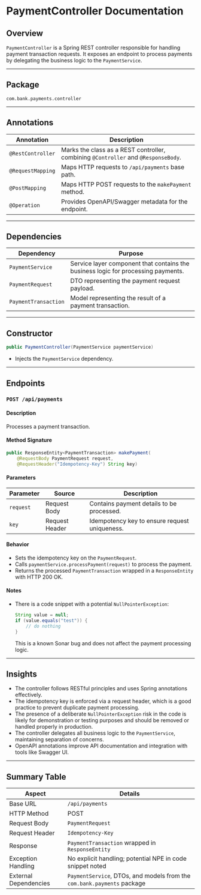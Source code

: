 # PaymentController Documentation

## Overview
`PaymentController` is a Spring REST controller responsible for handling payment transaction requests. It exposes an endpoint to process payments by delegating the business logic to the `PaymentService`.

---

## Package
`com.bank.payments.controller`

---

## Annotations
| Annotation           | Description                                                  |
|----------------------|--------------------------------------------------------------|
| `@RestController`    | Marks the class as a REST controller, combining `@Controller` and `@ResponseBody`. |
| `@RequestMapping`    | Maps HTTP requests to `/api/payments` base path.             |
| `@PostMapping`       | Maps HTTP POST requests to the `makePayment` method.         |
| `@Operation`         | Provides OpenAPI/Swagger metadata for the endpoint.           |

---

## Dependencies
| Dependency          | Purpose                                                      |
|---------------------|--------------------------------------------------------------|
| `PaymentService`    | Service layer component that contains the business logic for processing payments. |
| `PaymentRequest`    | DTO representing the payment request payload.                |
| `PaymentTransaction`| Model representing the result of a payment transaction.      |

---

## Constructor
```java
public PaymentController(PaymentService paymentService)
```
- Injects the `PaymentService` dependency.

---

## Endpoints

### `POST /api/payments`

#### Description
Processes a payment transaction.

#### Method Signature
```java
public ResponseEntity<PaymentTransaction> makePayment(
    @RequestBody PaymentRequest request,
    @RequestHeader("Idempotency-Key") String key)
```

#### Parameters
| Parameter           | Source          | Description                                  |
|---------------------|-----------------|----------------------------------------------|
| `request`           | Request Body    | Contains payment details to be processed.    |
| `key`               | Request Header  | Idempotency key to ensure request uniqueness.|

#### Behavior
- Sets the idempotency key on the `PaymentRequest`.
- Calls `paymentService.processPayment(request)` to process the payment.
- Returns the processed `PaymentTransaction` wrapped in a `ResponseEntity` with HTTP 200 OK.

#### Notes
- There is a code snippet with a potential `NullPointerException`:
  ```java
  String value = null;
  if (value.equals("test")) {
      // do nothing
  }
  ```
  This is a known Sonar bug and does not affect the payment processing logic.

---

## Insights
- The controller follows RESTful principles and uses Spring annotations effectively.
- The idempotency key is enforced via a request header, which is a good practice to prevent duplicate payment processing.
- The presence of a deliberate `NullPointerException` risk in the code is likely for demonstration or testing purposes and should be removed or handled properly in production.
- The controller delegates all business logic to the `PaymentService`, maintaining separation of concerns.
- OpenAPI annotations improve API documentation and integration with tools like Swagger UI.

---

## Summary Table

| Aspect               | Details                                                      |
|----------------------|--------------------------------------------------------------|
| Base URL             | `/api/payments`                                              |
| HTTP Method          | POST                                                        |
| Request Body         | `PaymentRequest`                                            |
| Request Header       | `Idempotency-Key`                                           |
| Response             | `PaymentTransaction` wrapped in `ResponseEntity`           |
| Exception Handling   | No explicit handling; potential NPE in code snippet noted   |
| External Dependencies| `PaymentService`, DTOs, and models from the `com.bank.payments` package |
